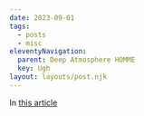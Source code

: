 ```yaml
---
date: 2023-09-01
tags:
  - posts
  - misc
eleventyNavigation:
  parent: Deep Atmosphere HOMME
  key: Ugh
layout: layouts/post.njk
---
```


In [this article](https://www.ecmwf.int/sites/default/files/elibrary/2011/13179-hydrostatic-and-non-hydrostatic-global-model-ifsarpege-deep-layer-model-formulation-and.pdf)

